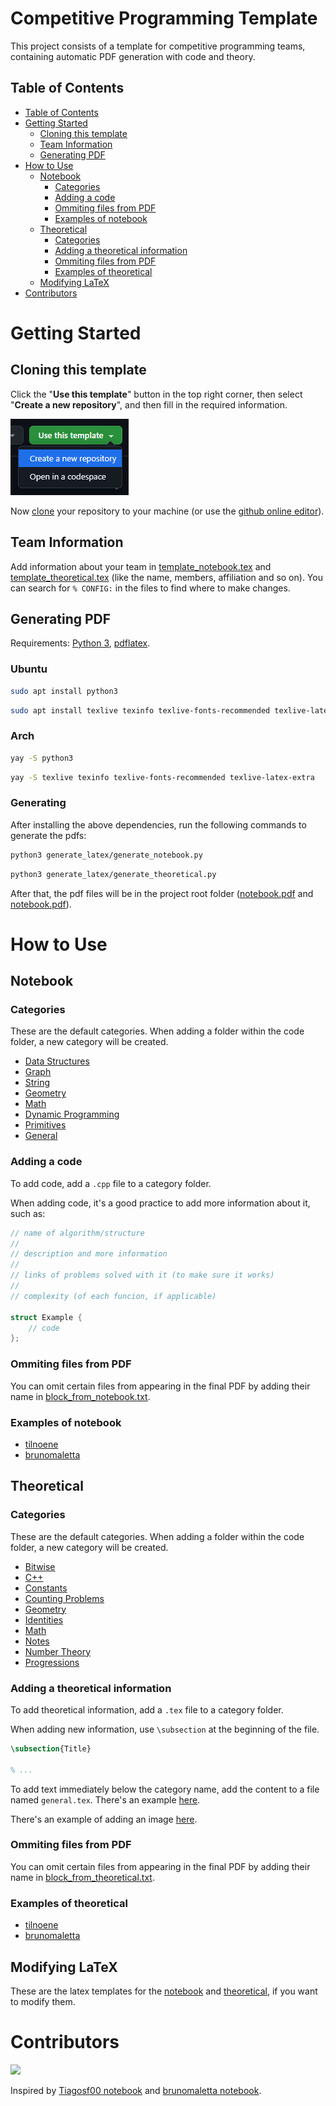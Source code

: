 # Competitive Programming Template

This project consists of a template for competitive programming teams, containing automatic PDF generation with code and theory.

## Table of Contents

- [Table of Contents](#table-of-contents)
- [Getting Started](#getting-started)
    - [Cloning this template](#clonning-this-template)
    - [Team Information](#team-information)
    - [Generating PDF](#generating-pdf)
- [How to Use](#how-to-use)
    - [Notebook](#notebook)
        - [Categories](#categories)
        - [Adding a code](#adding-a-code)
        - [Ommiting files from PDF](#ommiting-files-from-pdf)
        - [Examples of notebook](#examples-of-notebook)
    - [Theoretical](#theoretical)
        - [Categories](#categories-1)
        - [Adding a theoretical information](#adding-a-theoretical-information)
        - [Ommiting files from PDF](#ommiting-files-from-pdf-1)
        - [Examples of theoretical](#examples-of-theoretical)
    - [Modifying LaTeX](#modifying-latex)
- [Contributors](#contributors)

# Getting Started

## Cloning this template

Click the "**Use this template**" button in the top right corner, then select "**Create a new repository**", and then fill in the required information.

<img src="./use_this_template.png" alt="Use this template button" />

Now [clone](https://docs.github.com/en/repositories/creating-and-managing-repositories/cloning-a-repository) your repository to your machine (or use the [github online editor](https://docs.github.com/en/codespaces/the-githubdev-web-based-editor)).

## Team Information

Add information about your team in [template_notebook.tex](generate_latex/template_notebook.tex/) and [template_theoretical.tex](generate_latex/template_theoretical.tex/) (like the name, members, affiliation and so on). You can search for `% CONFIG:` in the files to find where to make changes.

## Generating PDF

Requirements: [Python 3](https://www.python.org/), [pdflatex](http://pdftex.org).

### Ubuntu
```bash
sudo apt install python3
```

```bash
sudo apt install texlive texinfo texlive-fonts-recommended texlive-latex-extra
```

### Arch
```bash
yay -S python3
```

```bash
yay -S texlive texinfo texlive-fonts-recommended texlive-latex-extra
```

### Generating

After installing the above dependencies, run the following commands to generate the pdfs:

```bash
python3 generate_latex/generate_notebook.py
```

```bash
python3 generate_latex/generate_theoretical.py
```

After that, the pdf files will be in the project root folder ([notebook.pdf](notebook.pdf) and [notebook.pdf](theoretical.pdf)).

# How to Use

## Notebook

### Categories

These are the default categories. When adding a folder within the code folder, a new category will be created.

- [Data Structures](code/ds/)
- [Graph](code/graph/)
- [String](code/string/)
- [Geometry](code/geometry/)
- [Math](code/math/)
- [Dynamic Programming](code/dp/)
- [Primitives](code/primitives/)
- [General](code/general)

### Adding a code

To add code, add a `.cpp` file to a category folder.

When adding code, it's a good practice to add more information about it, such as:

```c++
// name of algorithm/structure
//
// description and more information
// 
// links of problems solved with it (to make sure it works)
// 
// complexity (of each funcion, if applicable)

struct Example {
    // code
};
```

### Ommiting files from PDF

You can omit certain files from appearing in the final PDF by adding their name in [block_from_notebook.txt](generate_latex/block_from_notebook.txt).


### Examples of notebook

- [tilnoene](https://github.com/tilnoene/competitive-programming/tree/main/code)
- [brunomaletta](https://github.com/brunomaletta/Biblioteca/tree/master/Codigo)

## Theoretical

### Categories

These are the default categories. When adding a folder within the code folder, a new category will be created.

- [Bitwise](theoretical/Bitwise/)
- [C++](theoretical/C++/)
- [Constants](theoretical/Constants/)
- [Counting Problems](theoretical/Counting%20Problems/)
- [Geometry](theoretical/geometry/)
- [Identities](theoretical/identities/)
- [Math](theoretical/math/)
- [Notes](theoretical/notes)
- [Number Theory](theoretical/Number%20Theory)
- [Progressions](theoretical/Progressions)

### Adding a theoretical information

To add theoretical information, add a `.tex` file to a category folder.

When adding new information, use `\subsection` at the beginning of the file.

```tex
\subsection{Title}

% ...
```

To add text immediately below the category name, add the content to a file named `general.tex`. There's an example [here](theoretical/Progressions/general.tex/).

There's an example of adding an image [here](theoretical/Progressions/general.tex/).

### Ommiting files from PDF

You can omit certain files from appearing in the final PDF by adding their name in [block_from_theoretical.txt](generate_latex/block_from_theoretical.txt).

### Examples of theoretical

- [tilnoene](https://github.com/tilnoene/competitive-programming/tree/main/theoretical)
- [brunomaletta](https://github.com/brunomaletta/Biblioteca/blob/master/pdf/theoretical.pdf)

## Modifying LaTeX

These are the latex templates for the [notebook](generate_latex/template_notebook.tex) and [theoretical](generate_latex/template_theoretical.tex), if you want to modify them.

# Contributors

<a href="https://github.com/tilnoene/competitive-programming-template/graphs/contributors">
  <img src="https://contrib.rocks/image?repo=tilnoene/competitive-programming-template" />
</a>

<p></p>

Inspired by [Tiagosf00 notebook](https://github.com/Tiagosf00/Competitive-Programming) and [brunomaletta notebook](https://github.com/brunomaletta/Biblioteca).
